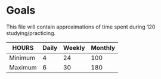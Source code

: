# Goals

This file will contain approximations of time spent during 120 studying/practicing. 

| HOURS| Daily | Weekly | Monthly | 
|-----|-------|--------|---------|
| Minimum | 4 | 24 | 100 |
| Maximum | 6 | 30 | 180 |

